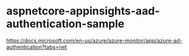# aspnetcore-appinsights-aad-authentication-sample
https://docs.microsoft.com/en-us/azure/azure-monitor/app/azure-ad-authentication?tabs=net
